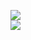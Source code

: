 [![](https://img.shields.io/badge/Made%20With-Github%20Spray-lightgrey.svg?style=for-the-badge&logo=github)](https://github.com/Annihil/github-spray#11630)  
[![](https://i.imgur.com/2DrTn0Z.gif)](https://github.com/Annihil/github-spray)